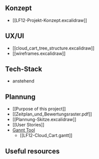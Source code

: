 ## Konzept
- [[LF12-Projekt-Konzept.excalidraw]]
## UX/UI
- [[cloud_cart_tree_structure.excalidraw]]
- [[wireframes.excalidraw]]
## Tech-Stack
- anstehend
## Plannung
- [[Purpose of this project]]
- [[Zeitplan_und_Bewertungsraster.pdf]] 
- [[Plannung-Skitze.excalidraw]]
- [[User Stories]]
- [Gannt Tool](https://www.onlinegantt.com)
	- [[LF12-Cloud_Cart.gantt]]
## Useful resources
